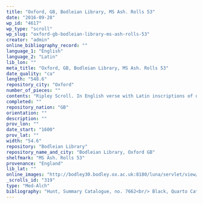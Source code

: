 ```yaml
---
title: "Oxford, GB, Bodleian Library, MS Ash. Rolls 53"
date: "2016-09-28"
wp_id: "4617"
wp_type: "scroll"
wp_slug: "oxford-gb-bodleian-library-ms-ash-rolls-53"
creator: "admin"
online_bibliography_record: ""
language_1: "English"
language_2: "Latin"
lib_lon: ""
meta_title: "Oxford, GB, Bodleian Library, MS Ash. Rolls 53"
date_quality: "ca"
length: "548.6"
repository_city: "Oxford"
number_of_pieces: ""
contents: "Ripley Scroll. In English verse with Latin inscriptions of drawings and figures. No poetic passages but only Latin phrases."
completed: ""
repository_nation: "GB"
orientation: ""
description: ""
prov_lon: ""
date_start: "1600"
prov_lat: ""
width: "54.6"
repository: "Bodleian Library"
repository_name_and_city: "Bodleian Library, Oxford GB"
shelfmark: "MS Ash. Rolls 53"
provenance: "England"
lib_lat: ""
online_images: "http://bodley30.bodley.ox.ac.uk:8180/luna/servlet/view/search?q=Shelfmark=%22MS.%20Ash.%20Rolls%2053%22"
_scrolls_id: "319"
type: "Med-Alch"
bibliography: "Hunt, Summary Catalogue, no. 7662<br/> Black, Quarto Catalogue X, no. 1535<br/> McCallum, R. Ian. “Alchemical Scrolls Associated with George Ripley.” In Mystical Metal of Gold, edited by Stanton J. Linden, 161–88. New York: AMS Press, 2007."
---
```



